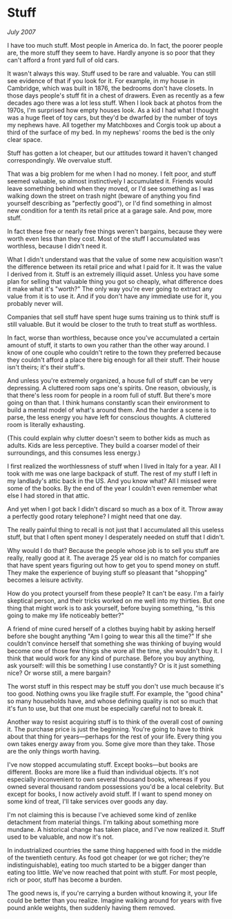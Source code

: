 # Stuff

_July 2007_

I have too much stuff. Most people in America do. In fact, the poorer people are, the more stuff they seem to have. Hardly anyone is so poor that they can't afford a front yard full of old cars.

It wasn't always this way. Stuff used to be rare and valuable. You can still see evidence of that if you look for it. For example, in my house in Cambridge, which was built in 1876, the bedrooms don't have closets. In those days people's stuff fit in a chest of drawers. Even as recently as a few decades ago there was a lot less stuff. When I look back at photos from the 1970s, I'm surprised how empty houses look. As a kid I had what I thought was a huge fleet of toy cars, but they'd be dwarfed by the number of toys my nephews have. All together my Matchboxes and Corgis took up about a third of the surface of my bed. In my nephews' rooms the bed is the only clear space.

Stuff has gotten a lot cheaper, but our attitudes toward it haven't changed correspondingly. We overvalue stuff.

That was a big problem for me when I had no money. I felt poor, and stuff seemed valuable, so almost instinctively I accumulated it. Friends would leave something behind when they moved, or I'd see something as I was walking down the street on trash night (beware of anything you find yourself describing as "perfectly good"), or I'd find something in almost new condition for a tenth its retail price at a garage sale. And pow, more stuff.

In fact these free or nearly free things weren't bargains, because they were worth even less than they cost. Most of the stuff I accumulated was worthless, because I didn't need it.

What I didn't understand was that the value of some new acquisition wasn't the difference between its retail price and what I paid for it. It was the value I derived from it. Stuff is an extremely illiquid asset. Unless you have some plan for selling that valuable thing you got so cheaply, what difference does it make what it's "worth?" The only way you're ever going to extract any value from it is to use it. And if you don't have any immediate use for it, you probably never will.

Companies that sell stuff have spent huge sums training us to think stuff is still valuable. But it would be closer to the truth to treat stuff as worthless.

In fact, worse than worthless, because once you've accumulated a certain amount of stuff, it starts to own you rather than the other way around. I know of one couple who couldn't retire to the town they preferred because they couldn't afford a place there big enough for all their stuff. Their house isn't theirs; it's their stuff's.

And unless you're extremely organized, a house full of stuff can be very depressing. A cluttered room saps one's spirits. One reason, obviously, is that there's less room for people in a room full of stuff. But there's more going on than that. I think humans constantly scan their environment to build a mental model of what's around them. And the harder a scene is to parse, the less energy you have left for conscious thoughts. A cluttered room is literally exhausting.

(This could explain why clutter doesn't seem to bother kids as much as adults. Kids are less perceptive. They build a coarser model of their surroundings, and this consumes less energy.)

I first realized the worthlessness of stuff when I lived in Italy for a year. All I took with me was one large backpack of stuff. The rest of my stuff I left in my landlady's attic back in the US. And you know what? All I missed were some of the books. By the end of the year I couldn't even remember what else I had stored in that attic.

And yet when I got back I didn't discard so much as a box of it. Throw away a perfectly good rotary telephone? I might need that one day.

The really painful thing to recall is not just that I accumulated all this useless stuff, but that I often spent money I desperately needed on stuff that I didn't.

Why would I do that? Because the people whose job is to sell you stuff are really, really good at it. The average 25 year old is no match for companies that have spent years figuring out how to get you to spend money on stuff. They make the experience of buying stuff so pleasant that "shopping" becomes a leisure activity.

How do you protect yourself from these people? It can't be easy. I'm a fairly skeptical person, and their tricks worked on me well into my thirties. But one thing that might work is to ask yourself, before buying something, "is this going to make my life noticeably better?"

A friend of mine cured herself of a clothes buying habit by asking herself before she bought anything "Am I going to wear this all the time?" If she couldn't convince herself that something she was thinking of buying would become one of those few things she wore all the time, she wouldn't buy it. I think that would work for any kind of purchase. Before you buy anything, ask yourself: will this be something I use constantly? Or is it just something nice? Or worse still, a mere bargain?

The worst stuff in this respect may be stuff you don't use much because it's too good. Nothing owns you like fragile stuff. For example, the "good china" so many households have, and whose defining quality is not so much that it's fun to use, but that one must be especially careful not to break it.

Another way to resist acquiring stuff is to think of the overall cost of owning it. The purchase price is just the beginning. You're going to have to think about that thing for years—perhaps for the rest of your life. Every thing you own takes energy away from you. Some give more than they take. Those are the only things worth having.

I've now stopped accumulating stuff. Except books—but books are different. Books are more like a fluid than individual objects. It's not especially inconvenient to own several thousand books, whereas if you owned several thousand random possessions you'd be a local celebrity. But except for books, I now actively avoid stuff. If I want to spend money on some kind of treat, I'll take services over goods any day.

I'm not claiming this is because I've achieved some kind of zenlike detachment from material things. I'm talking about something more mundane. A historical change has taken place, and I've now realized it. Stuff used to be valuable, and now it's not.

In industrialized countries the same thing happened with food in the middle of the twentieth century. As food got cheaper (or we got richer; they're indistinguishable), eating too much started to be a bigger danger than eating too little. We've now reached that point with stuff. For most people, rich or poor, stuff has become a burden.

The good news is, if you're carrying a burden without knowing it, your life could be better than you realize. Imagine walking around for years with five pound ankle weights, then suddenly having them removed.